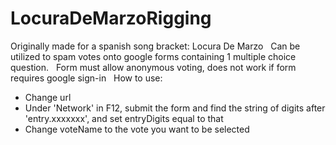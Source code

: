 # LocuraDeMarzoRigging

Originally made for a spanish song bracket: Locura De Marzo
&nbsp;
Can be utilized to spam votes onto google forms containing 1 multiple choice question.
&nbsp;
Form must allow anonymous voting, does not work if form requires google sign-in
&nbsp;
How to use:
- Change url
- Under 'Network' in F12, submit the form and find the string of digits after 'entry.xxxxxxx', and set entryDigits equal to that
- Change voteName to the vote you want to be selected
